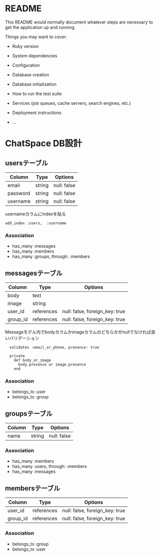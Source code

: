# README

This README would normally document whatever steps are necessary to get the
application up and running.

Things you may want to cover:

* Ruby version

* System dependencies

* Configuration

* Database creation

* Database initialization

* How to run the test suite

* Services (job queues, cache servers, search engines, etc.)

* Deployment instructions

* ...

# ChatSpace DB設計

## usersテーブル

|Column|Type|Options|
|------|----|-------|
|email|string|null: false|
|password|string|null: false|
|username|string|null: false|

usernameカラムにindexを貼る
```
add_index :users,  :username
```

### Association
- has_many :messages
- has_many :members
- has_many :groups, through: :members

## messagesテーブル

|Column|Type|Options|
|------|----|-------|
|body|text||
|image|string||
|user_id|references|null: false, foreign_key: true|
|group_id|references|null: false, foreign_key: true|

Messageモデル内でbodyカラムかimageカラムのどちらかがnullでなければ良いバリデーション
```
  validates :email_or_phone, presence: true

  private
    def body_or_image
      body.presence or image.presence
    end
```

### Association
- belongs_to :user
- belongs_to :group

## groupsテーブル

|Column|Type|Options|
|------|----|-------|
|name|string|null: false|

### Association
- has_many :members
- has_many :users, through: :members
- has_many :messages

## membersテーブル

|Column|Type|Options|
|------|----|-------|
|user_id|references|null: false, foreign_key: true|
|group_id|references|null: false, foreign_key: true|

### Association
- belongs_to :group
- belongs_to :user